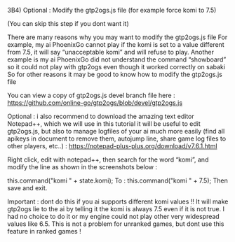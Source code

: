 3B4) Optional : Modify the gtp2ogs.js file (for example force komi to 7.5)

(You can skip this step if you dont want it)

There are many reasons why you may want to modify the gtp2ogs.js file
For example, my ai PhoenixGo cannot play if the komi is set to a value different from 7.5, it will say “unacceptable komi” and will refuse to play. Another example is my ai PhoenixGo did not understand the command “showboard” so it could not play with gtp2ogs even though it worked correctly on sabaki
So for other reasons it may be good to know how to modify the gtp2ogs.js file

You can view a copy of gtp2ogs.js devel branch file here : https://github.com/online-go/gtp2ogs/blob/devel/gtp2ogs.js 

Optional : i also recommend to download the amazing text editor Notepad++, which we will use in this tutorial
it will be useful to edit gtp2ogs.js, but also to manage logfiles of your ai much more easily (find all apikeys in document to remove them, autojump line, share game log files to other players, etc..) : 
https://notepad-plus-plus.org/download/v7.6.1.html 

Right click, edit with notepad++, then search for the word “komi”, and modify the line as shown in the screenshots below : 

this.command("komi " + state.komi);
To :
this.command("komi " + 7.5);
Then save and exit.

Important : dont do this if you ai supports different komi values !! It will make gtp2ogs lie to the ai by telling it the komi is always 7.5 even if it is not true. I had no choice to do it or my engine could not play other very widespread values like 6.5. This is not a problem for unranked games, but dont use this feature in ranked games !
